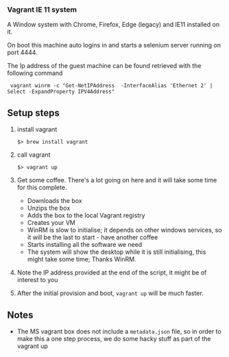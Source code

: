### Vagrant IE 11 system

A Window system with Chrome, Firefox, Edge (legacy) and IE11 installed on it.

On boot this machine auto logins in and starts a selenium server running on port 4444.

The Ip address of the guest machine can be found retrieved with the following command
```shell
 vagrant winrm -c "Get-NetIPAddress  -InterfaceAlias 'Ethernet 2' | Select -ExpandProperty IPV4Address"
```
## Setup steps
1. install vagrant
    ```shell
    $> brew install vagrant
    ```

1. call vagrant
    ```shell
    $> vagrant up
    ```

1. Get some coffee. There's a lot going on here and it will take some time for this complete.
    - Downloads the box
    - Unzips the box
    - Adds the box to the local Vagrant registry
    - Creates your VM
    - WinRM is slow to initialise; it depends on other windows services, so it will be the last to start - have another coffee
    - Starts installing all the software we need
    - The system will show the desktop while it is still initialising, this might take some time; Thanks WinRM.

1. Note the IP address provided at the end of the script, it might be of interest to you

1. After the initial provision and boot, `vagrant up` will be much faster.

## Notes
- The MS vagrant box does not include a `metadata.json` file, so in order to make this a one step process, we do some hacky stuff as part of the vagrant up